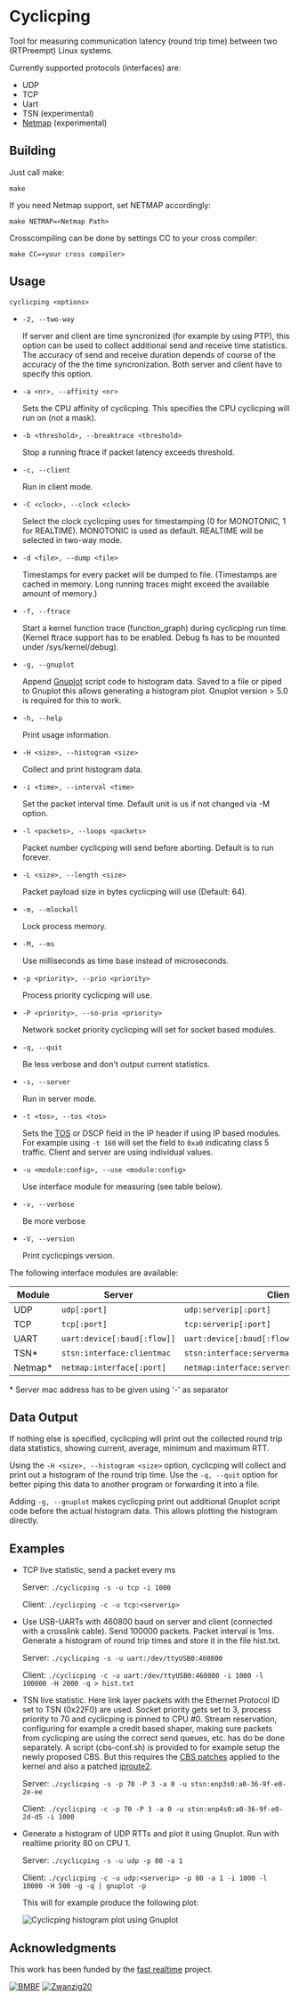 # Cyclicping

Tool for measuring communication latency (round trip time) between two (RTPreempt) Linux systems.

Currently supported protocols (interfaces) are:

- UDP
- TCP
- Uart
- TSN (experimental)
- [Netmap](https://github.com/luigirizzo/netmap) (experimental)

## Building

Just call make:

`make`

If you need Netmap support, set NETMAP accordingly:

`make NETMAP=<Netmap Path>`

Crosscompiling can be done by settings CC to your cross compiler:

`make CC=<your cross compiler>`

## Usage

`cyclicping <options>`

* `-2, --two-way`

	If server and client are time syncronized (for example by using PTP), this option can be used to collect additional send and receive time statistics. The accuracy of send and receive duration depends of course of the accuracy of the the time syncronization. Both server and client have to specify this option.
* `-a <nr>, --affinity <nr>`

	Sets the CPU affinity of cyclicping. This specifies the CPU cyclicping will run on (not a mask).
* `-b <threshold>, --breaktrace <threshold>`

	Stop a running ftrace if packet latency exceeds threshold.
* `-c, --client`

	Run in client mode.
* `-C <clock>, --clock <clock>`

	Select the clock cyclicping uses for timestamping (0 for MONOTONIC, 1 for REALTIME). MONOTONIC is used as default. REALTIME will be selected in two-way mode.
* `-d <file>, --dump <file>`

	Timestamps for every packet will be dumped to file. (Timestamps are cached in memory. Long running traces might exceed the available amount of memory.)
* `-f, --ftrace`

	Start a kernel function trace (function_graph) during cyclicping run time. (Kernel ftrace support has to be enabled. Debug fs has to be mounted under /sys/kernel/debug).
* `-g, --gnuplot`

	Append [Gnuplot](http://www.gnuplot.info/) script code to histogram data. Saved to a file or piped to Gnuplot this allows generating a histogram plot. Gnuplot version > 5.0 is required for this to work.
* `-h, --help`

	Print usage information.
* `-H <size>, --histogram <size>`

	Collect and print histogram data.
* `-i <time>, --interval <time>`

	Set the packet interval time. Default unit is us if not changed via -M option.
* `-l <packets>, --loops <packets>`

	Packet number cyclicping will send before aborting. Default is to run forever.
* `-L <size>, --length <size>`

	Packet payload size in bytes cyclicping will use (Default: 64).
* `-m, --mlockall`

	Lock process memory.
* `-M, --ms`

	Use milliseconds as time base instead of microseconds.
* `-p <priority>, --prio <priority>`

	Process priority cyclicping will use.
* `-P <priority>, --so-prio <priority>`

	Network socket priority cyclicping will set for socket based modules.
* `-q, --quit`

	Be less verbose and don't output current statistics.
* `-s, --server`

	Run in server mode.
* `-t <tos>, --tos <tos>`

	Sets the [TOS](https://en.wikipedia.org/wiki/Type_of_service) or DSCP field in the IP header if using IP based modules. For example using `-t 160` will set the field to `0xa0` indicating class 5 traffic. Client and server are using individual values.
* `-u <module:config>, --use <module:config>`

	Use interface module for measuring (see table below).
* `-v, --verbose`

	Be more verbose
* `-V, --version`

	Print cyclicpings version.

The following interface modules are available:


Module | Server | Client
--- | --- | ---
UDP | `udp[:port]` | `udp:serverip[:port]`
TCP | `tcp[:port]` | `tcp:serverip[:port]`
UART | `uart:device[:baud[:flow]]` | `uart:device[:baud[:flow]]`
TSN* | `stsn:interface:clientmac` | `stsn:interface:servermac`
Netmap* | `netmap:interface[:port]` | `netmap:interface:servermac:serverip[:port]`

\* Server mac address has to be given using '-' as separator

## Data Output

If nothing else is specified, cyclicping will print out the collected round trip data statistics, showing current, average, minimum and maximum RTT.

Using the `-H <size>, --histogram <size>` option, cyclicping will collect and print out a histogram of the round trip time. Use the `-q, --quit` option for better piping this data to another program or forwarding it into a file.

Adding `-g, --gnuplot` makes cyclicping print out additional Gnuplot script code before the actual histogram data. This allows plotting the histogram directly.

## Examples

* TCP live statistic, send a packet every ms

	Server: `./cyclicping -s -u tcp -i 1000`

	Client: `./cyclicping -c -u tcp:<serverip>`

* Use USB-UARTs with 460800 baud on server and client (connected with a crosslink cable). Send 100000 packets. Packet interval is 1ms. Generate a histogram of round trip times and store it in the file hist.txt.

	Server: `./cyclicping -s -u uart:/dev/ttyUSB0:460800`

	Client: `./cyclicping -c -u uart:/dev/ttyUSB0:460800 -i 1000 -l 100000 -H 2000 -q > hist.txt`

* TSN live statistic. Here link layer packets with the Ethernet Protocol ID set to TSN (0x22F0) are used. Socket priority gets set to 3, process priority to 70 and cyclicping is pinned to CPU #0. Stream reservation, configuring for example a credit based shaper, making sure packets from cyclicping are using the correct send queues, etc. has do be done separately. A script (cbs-conf.sh) is provided to for example setup the newly proposed CBS. But this requires the [CBS patches](https://www.spinics.net/lists/netdev/msg460869.html) applied to the kernel and also a patched [iproute2](https://www.spinics.net/lists/netdev/msg459554.html).

	Server: `./cyclicping -s -p 70 -P 3 -a 0 -u stsn:enp3s0:a0-36-9f-e0-2e-ee`

	Client: `./cyclicping -c -p 70 -P 3 -a 0 -u stsn:enp4s0:a0-36-9f-e0-2d-d5 -i 1000`

* Generate a histogram of UDP RTTs and plot it using Gnuplot. Run with realtime priority 80 on CPU 1.

	Server: `./cyclicping -s -u udp -p 80 -a 1`

	Client: `./cyclicping -c -u udp:<serverip> -p 80 -a 1 -i 1000 -l 10000 -H 500 -g -q | gnuplot -p`

	This will for example produce the following plot:

	![Cyclicping histogram plot using Gnuplot](example-plot.png?raw=true)

## Acknowledgments

This work has been funded by the [fast realtime](https://de.fast-zwanzig20.de/basisvorhaben/fast-realtime/) project.

[![BMBF](https://de.fast-zwanzig20.de/wp-content/uploads/2016/02/BMBF_bunt.png)](https://www.bmbf.de/en/index.html) [![Zwanzig20](https://de.fast-zwanzig20.de/wp-content/uploads/2016/02/zwanzig20-1.png)](https://www.unternehmen-region.de/de/7661.php)
